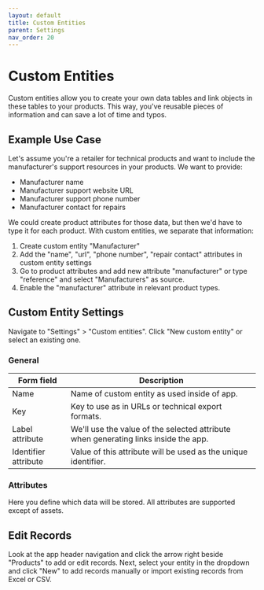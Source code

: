 ```yaml
---
layout: default
title: Custom Entities
parent: Settings
nav_order: 20
---
```


# Custom Entities

Custom entities allow you to create your own data tables and link objects in these tables to your products. This way, you've reusable pieces of information and can save a lot of time and typos.

## Example Use Case

Let's assume you're a retailer for technical products and want to include the manufacturer's support resources in your products. We want to provide:

* Manufacturer name
* Manufacturer support website URL
* Manufacturer support phone number
* Manufacturer contact for repairs

We could create product attributes for those data, but then we'd have to type it for each product. With custom entities, we separate that information:

1. Create custom entity "Manufacturer"
2. Add the "name", "url", "phone number", "repair contact" attributes in custom entity settings
3. Go to product attributes and add new attribute "manufacturer" or type "reference" and select "Manufacturers" as source.
4. Enable the "manufacturer" attribute in relevant product types.

## Custom Entity Settings

Navigate to "Settings" > "Custom entities". Click "New custom entity" or select an existing one.

### General

|Form field |Description |
--- | ---
|Name | Name of custom entity as used inside of app.
|Key  | Key to use as in URLs or technical export formats.
|Label attribute | We'll use the value of the selected attribute when generating links inside the app.
|Identifier attribute | Value of this attribute will be used as the unique identifier.

### Attributes

Here you define which data will be stored. All attributes are supported except of assets.

## Edit Records

Look at the app header navigation and click the arrow right beside "Products" to add or edit records. Next, select your entity in the dropdown and click "New" to add records manually or import existing records from Excel or CSV.

